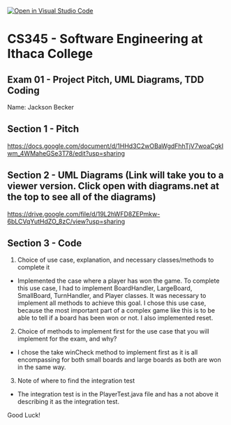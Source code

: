 [![Open in Visual Studio Code](https://classroom.github.com/assets/open-in-vscode-f059dc9a6f8d3a56e377f745f24479a46679e63a5d9fe6f495e02850cd0d8118.svg)](https://classroom.github.com/online_ide?assignment_repo_id=7236447&assignment_repo_type=AssignmentRepo)
# CS345 - Software Engineering at Ithaca College
## Exam 01 - Project Pitch, UML Diagrams, TDD Coding

Name: Jackson Becker

## Section 1 - Pitch 
https://docs.google.com/document/d/1HHd3C2wOBaWgdFhhTjV7woaCgkIwm_4WMaheGSe3T78/edit?usp=sharing

## Section 2 - UML Diagrams (Link will take you to a viewer version. Click open with diagrams.net at the top to see all of the diagrams)
https://drive.google.com/file/d/19L2hWFD8ZEPmkw-6bLCVqYutHdZO_8zC/view?usp=sharing

## Section 3 - Code 
1. Choice of use case, explanation, and necessary classes/methods to complete it
- Implemented the case where a player has won the game. To complete this use case, I had to implement BoardHandler, LargeBoard, SmallBoard, TurnHandler, and Player classes. It was necessary to implement all methods to achieve this goal. I chose this use case, because the most important part of a complex game like this is to be able to tell if a board has been won or not. I also implemented reset.

2. Choice of methods to implement first for the use case that you will implement for the exam, and why?
- I chose the take winCheck method to implement first as it is all encompassing for both small boards and large boards as both are won in the same way.

3. Note of where to find the integration test
- The integration test is in the PlayerTest.java file and has a not above it describing it as the integration test.


Good Luck!

